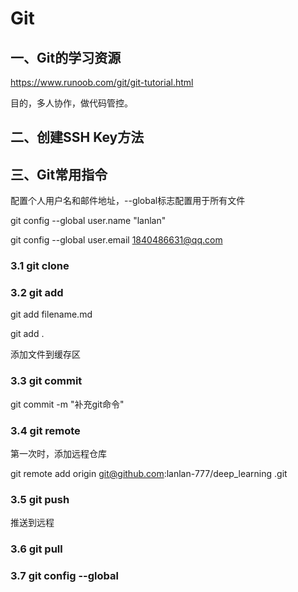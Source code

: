# Git

## 一、Git的学习资源

https://www.runoob.com/git/git-tutorial.html

目的，多人协作，做代码管控。

## 二、创建SSH Key方法

## 三、Git常用指令

 配置个人用户名和邮件地址，--global标志配置用于所有文件

git config --global user.name "lanlan"

git config --global user.email 1840486631@qq.com



### 3.1 git clone

### 3.2 git add

git add filename.md

git add .

添加文件到缓存区

### 3.3 git commit

git commit -m "补充git命令"

### 3.4 git remote

第一次时，添加远程仓库

git remote add origin git@github.com:lanlan-777/deep_learning .git

### 3.5 git push

推送到远程

### 3.6 git pull

### 3.7 git config --global
